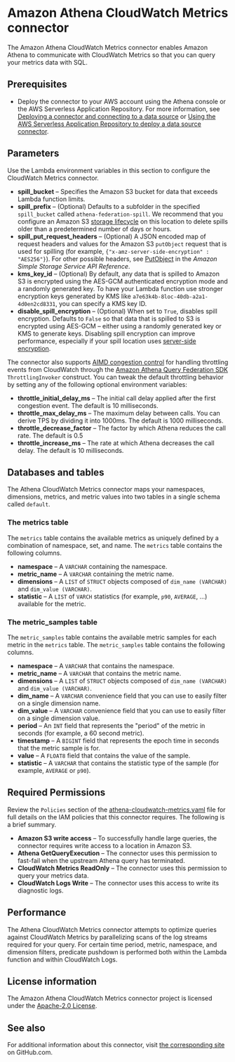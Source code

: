 # Amazon Athena CloudWatch Metrics connector<a name="connectors-cwmetrics"></a>

The Amazon Athena CloudWatch Metrics connector enables Amazon Athena to communicate with CloudWatch Metrics so that you can query your metrics data with SQL\.

## Prerequisites<a name="connectors-cwmetrics-prerequisites"></a>
+ Deploy the connector to your AWS account using the Athena console or the AWS Serverless Application Repository\. For more information, see [Deploying a connector and connecting to a data source](connect-to-a-data-source-lambda.md) or [Using the AWS Serverless Application Repository to deploy a data source connector](connect-data-source-serverless-app-repo.md)\.

## Parameters<a name="connectors-cwmetrics-parameters"></a>

Use the Lambda environment variables in this section to configure the CloudWatch Metrics connector\.
+ **spill\_bucket** – Specifies the Amazon S3 bucket for data that exceeds Lambda function limits\.
+ **spill\_prefix** – \(Optional\) Defaults to a subfolder in the specified `spill_bucket` called `athena-federation-spill`\. We recommend that you configure an Amazon S3 [storage lifecycle](https://docs.aws.amazon.com/AmazonS3/latest/userguide/object-lifecycle-mgmt.html) on this location to delete spills older than a predetermined number of days or hours\.
+ **spill\_put\_request\_headers** – \(Optional\) A JSON encoded map of request headers and values for the Amazon S3 `putObject` request that is used for spilling \(for example, `{"x-amz-server-side-encryption" : "AES256"}`\)\. For other possible headers, see [PutObject](https://docs.aws.amazon.com/AmazonS3/latest/API/API_PutObject.html) in the *Amazon Simple Storage Service API Reference*\.
+ **kms\_key\_id** – \(Optional\) By default, any data that is spilled to Amazon S3 is encrypted using the AES\-GCM authenticated encryption mode and a randomly generated key\. To have your Lambda function use stronger encryption keys generated by KMS like `a7e63k4b-8loc-40db-a2a1-4d0en2cd8331`, you can specify a KMS key ID\.
+ **disable\_spill\_encryption** – \(Optional\) When set to `True`, disables spill encryption\. Defaults to `False` so that data that is spilled to S3 is encrypted using AES\-GCM – either using a randomly generated key or KMS to generate keys\. Disabling spill encryption can improve performance, especially if your spill location uses [server\-side encryption](https://docs.aws.amazon.com/AmazonS3/latest/userguide/serv-side-encryption.html)\.

The connector also supports [AIMD congestion control](https://en.wikipedia.org/wiki/Additive_increase/multiplicative_decrease) for handling throttling events from CloudWatch through the [Amazon Athena Query Federation SDK](https://github.com/awslabs/aws-athena-query-federation/tree/master/athena-federation-sdk) `ThrottlingInvoker` construct\. You can tweak the default throttling behavior by setting any of the following optional environment variables:
+ **throttle\_initial\_delay\_ms** – The initial call delay applied after the first congestion event\. The default is 10 milliseconds\.
+ **throttle\_max\_delay\_ms** – The maximum delay between calls\. You can derive TPS by dividing it into 1000ms\. The default is 1000 milliseconds\.
+ **throttle\_decrease\_factor** – The factor by which Athena reduces the call rate\. The default is 0\.5
+ **throttle\_increase\_ms** – The rate at which Athena decreases the call delay\. The default is 10 milliseconds\.

## Databases and tables<a name="connectors-cwmetrics-databases-and-tables"></a>

The Athena CloudWatch Metrics connector maps your namespaces, dimensions, metrics, and metric values into two tables in a single schema called `default`\.

### The metrics table<a name="connectors-cwmetrics-the-metrics-table"></a>

The `metrics` table contains the available metrics as uniquely defined by a combination of namespace, set, and name\. The `metrics` table contains the following columns\.
+ **namespace** – A `VARCHAR` containing the namespace\.
+ **metric\_name** – A `VARCHAR` containing the metric name\.
+ **dimensions** – A `LIST` of `STRUCT` objects composed of `dim_name (VARCHAR)` and `dim_value (VARCHAR)`\.
+ **statistic** – A `LIST` of `VARCH` statistics \(for example, `p90`, `AVERAGE`, \.\.\.\) available for the metric\.

### The metric\_samples table<a name="connectors-cwmetrics-the-metric_samples-table"></a>

The `metric_samples` table contains the available metric samples for each metric in the `metrics` table\. The `metric_samples` table contains the following columns\.
+ **namespace** – A `VARCHAR` that contains the namespace\.
+ **metric\_name** – A `VARCHAR` that contains the metric name\.
+ **dimensions** – A `LIST` of `STRUCT` objects composed of `dim_name (VARCHAR)` and `dim_value (VARCHAR)`\.
+ **dim\_name** – A `VARCHAR` convenience field that you can use to easily filter on a single dimension name\.
+ **dim\_value** – A `VARCHAR` convenience field that you can use to easily filter on a single dimension value\.
+ **period** – An `INT` field that represents the "period" of the metric in seconds \(for example, a 60 second metric\)\.
+ **timestamp** – A `BIGINT` field that represents the epoch time in seconds that the metric sample is for\.
+ **value** – A `FLOAT8` field that contains the value of the sample\.
+ **statistic** – A `VARCHAR` that contains the statistic type of the sample \(for example, `AVERAGE` or `p90`\)\.

## Required Permissions<a name="connectors-cwmetrics-required-permissions"></a>

Review the `Policies` section of the [athena\-cloudwatch\-metrics\.yaml](https://github.com/awslabs/aws-athena-query-federation/blob/master/athena-cloudwatch-metrics/athena-cloudwatch-metrics.yaml) file for full details on the IAM policies that this connector requires\. The following is a brief summary\.
+ **Amazon S3 write access** – To successfully handle large queries, the connector requires write access to a location in Amazon S3\.
+ **Athena GetQueryExecution** – The connector uses this permission to fast\-fail when the upstream Athena query has terminated\.
+ **CloudWatch Metrics ReadOnly** – The connector uses this permission to query your metrics data\.
+ **CloudWatch Logs Write** – The connector uses this access to write its diagnostic logs\.

## Performance<a name="connectors-cwmetrics-performance"></a>

The Athena CloudWatch Metrics connector attempts to optimize queries against CloudWatch Metrics by parallelizing scans of the log streams required for your query\. For certain time period, metric, namespace, and dimension filters, predicate pushdown is performed both within the Lambda function and within CloudWatch Logs\.

## License information<a name="connectors-cwmetrics-license-information"></a>

The Amazon Athena CloudWatch Metrics connector project is licensed under the [Apache\-2\.0 License](https://www.apache.org/licenses/LICENSE-2.0.html)\.

## See also<a name="connectors-cwmetrics-see-also"></a>

For additional information about this connector, visit [the corresponding site](https://github.com/awslabs/aws-athena-query-federation/tree/master/athena-cloudwatch-metrics) on GitHub\.com\.